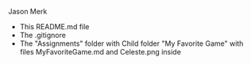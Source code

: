 Jason Merk

* This README.md file
* The .gitignore
* The "Assignments" folder with Child folder "My Favorite Game" with files MyFavoriteGame.md and Celeste.png inside
